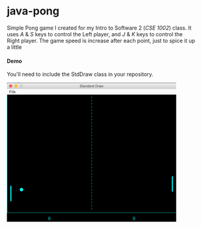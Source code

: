 # java-pong

Simple Pong game I created for my Intro to Software 2 (*CSE 1002*) class. It uses *A* & *S* keys to control the Left player, and *J* & *K* keys to control the Right player. The game speed is increase after each point, just to spice it up a little

#### Demo

You'll need to include the StdDraw class in your repository.

<img src="https://raw.githubusercontent.com/araltasher/java-pong/master/Pong.gif" alt="dragon-demo" width="450"/>
